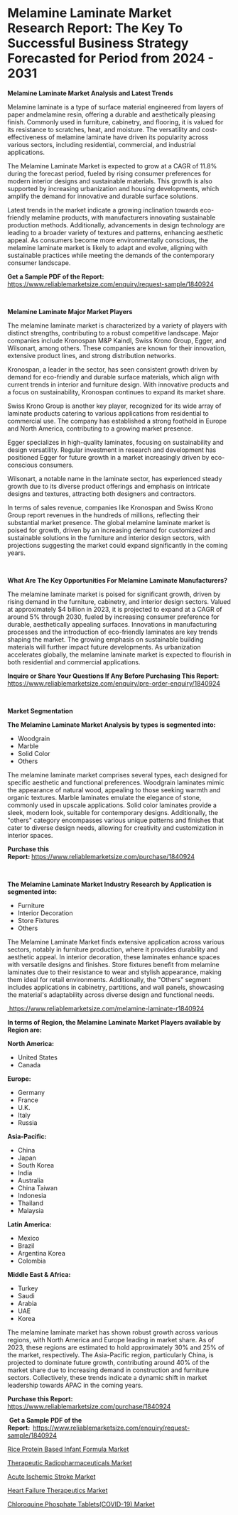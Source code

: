<p><h1>Melamine Laminate Market Research Report: The Key To Successful Business Strategy Forecasted for Period from 2024 - 2031</h1></p><p><strong>Melamine Laminate Market Analysis and Latest Trends</strong></p>
<p><p>Melamine laminate is a type of surface material engineered from layers of paper andmelamine resin, offering a durable and aesthetically pleasing finish. Commonly used in furniture, cabinetry, and flooring, it is valued for its resistance to scratches, heat, and moisture. The versatility and cost-effectiveness of melamine laminate have driven its popularity across various sectors, including residential, commercial, and industrial applications.</p><p>The Melamine Laminate Market is expected to grow at a CAGR of 11.8% during the forecast period, fueled by rising consumer preferences for modern interior designs and sustainable materials. This growth is also supported by increasing urbanization and housing developments, which amplify the demand for innovative and durable surface solutions. </p><p>Latest trends in the market indicate a growing inclination towards eco-friendly melamine products, with manufacturers innovating sustainable production methods. Additionally, advancements in design technology are leading to a broader variety of textures and patterns, enhancing aesthetic appeal. As consumers become more environmentally conscious, the melamine laminate market is likely to adapt and evolve, aligning with sustainable practices while meeting the demands of the contemporary consumer landscape.</p></p>
<p><strong>Get a Sample PDF of the Report:&nbsp;</strong> <a href="https://www.reliablemarketsize.com/enquiry/request-sample/1840924?utm_campaign=1105&utm_medium=2&utm_source=Github&utm_content=ia&utm_term=11112024&utm_id=melamine-laminate">https://www.reliablemarketsize.com/enquiry/request-sample/1840924</a></p>
<p>&nbsp;</p>
<p><strong>Melamine Laminate Major Market Players</strong></p>
<p><p>The melamine laminate market is characterized by a variety of players with distinct strengths, contributing to a robust competitive landscape. Major companies include Kronospan M&P Kaindl, Swiss Krono Group, Egger, and Wilsonart, among others. These companies are known for their innovation, extensive product lines, and strong distribution networks.</p><p>Kronospan, a leader in the sector, has seen consistent growth driven by demand for eco-friendly and durable surface materials, which align with current trends in interior and furniture design. With innovative products and a focus on sustainability, Kronospan continues to expand its market share.</p><p>Swiss Krono Group is another key player, recognized for its wide array of laminate products catering to various applications from residential to commercial use. The company has established a strong foothold in Europe and North America, contributing to a growing market presence.</p><p>Egger specializes in high-quality laminates, focusing on sustainability and design versatility. Regular investment in research and development has positioned Egger for future growth in a market increasingly driven by eco-conscious consumers.</p><p>Wilsonart, a notable name in the laminate sector, has experienced steady growth due to its diverse product offerings and emphasis on intricate designs and textures, attracting both designers and contractors.</p><p>In terms of sales revenue, companies like Kronospan and Swiss Krono Group report revenues in the hundreds of millions, reflecting their substantial market presence. The global melamine laminate market is poised for growth, driven by an increasing demand for customized and sustainable solutions in the furniture and interior design sectors, with projections suggesting the market could expand significantly in the coming years.</p></p>
<p>&nbsp;</p>
<p><strong>What Are The Key Opportunities For Melamine Laminate Manufacturers?</strong></p>
<p><p>The melamine laminate market is poised for significant growth, driven by rising demand in the furniture, cabinetry, and interior design sectors. Valued at approximately $4 billion in 2023, it is projected to expand at a CAGR of around 5% through 2030, fueled by increasing consumer preference for durable, aesthetically appealing surfaces. Innovations in manufacturing processes and the introduction of eco-friendly laminates are key trends shaping the market. The growing emphasis on sustainable building materials will further impact future developments. As urbanization accelerates globally, the melamine laminate market is expected to flourish in both residential and commercial applications.</p></p>
<p><strong>Inquire or Share Your Questions If Any Before Purchasing This Report:</strong> <a href="https://www.reliablemarketsize.com/enquiry/pre-order-enquiry/1840924?utm_campaign=1105&utm_medium=2&utm_source=Github&utm_content=ia&utm_term=11112024&utm_id=melamine-laminate">https://www.reliablemarketsize.com/enquiry/pre-order-enquiry/1840924</a></p>
<p>&nbsp;</p>
<p><strong>Market Segmentation</strong></p>
<p><strong>The Melamine Laminate Market Analysis by types is segmented into:</strong></p>
<p><ul><li>Woodgrain</li><li>Marble</li><li>Solid Color</li><li>Others</li></ul></p>
<p><p>The melamine laminate market comprises several types, each designed for specific aesthetic and functional preferences. Woodgrain laminates mimic the appearance of natural wood, appealing to those seeking warmth and organic textures. Marble laminates emulate the elegance of stone, commonly used in upscale applications. Solid color laminates provide a sleek, modern look, suitable for contemporary designs. Additionally, the "others" category encompasses various unique patterns and finishes that cater to diverse design needs, allowing for creativity and customization in interior spaces.</p></p>
<p><strong>Purchase this Report:&nbsp;</strong><a href="https://www.reliablemarketsize.com/purchase/1840924?utm_campaign=1105&utm_medium=2&utm_source=Github&utm_content=ia&utm_term=11112024&utm_id=melamine-laminate">https://www.reliablemarketsize.com/purchase/1840924</a></p>
<p>&nbsp;</p>
<p><strong>The Melamine Laminate Market Industry Research by Application is segmented into:</strong></p>
<p><ul><li>Furniture</li><li>Interior Decoration</li><li>Store Fixtures</li><li>Others</li></ul></p>
<p><p>The Melamine Laminate Market finds extensive application across various sectors, notably in furniture production, where it provides durability and aesthetic appeal. In interior decoration, these laminates enhance spaces with versatile designs and finishes. Store fixtures benefit from melamine laminates due to their resistance to wear and stylish appearance, making them ideal for retail environments. Additionally, the "Others" segment includes applications in cabinetry, partitions, and wall panels, showcasing the material's adaptability across diverse design and functional needs.</p></p>
<p><a href="https://www.reliablemarketsize.com/melamine-laminate-r1840924?utm_campaign=1105&utm_medium=2&utm_source=Github&utm_content=ia&utm_term=11112024&utm_id=melamine-laminate">&nbsp;https://www.reliablemarketsize.com/melamine-laminate-r1840924</a></p>
<p><strong>In terms of Region, the Melamine Laminate Market Players available by Region are:</strong></p>
<p>
    <p> <strong> North America: </strong>
        <ul>
            <li>United States</li>
            <li>Canada</li>
        </ul>
        </p> 
    <p> <strong> Europe: </strong>
        <ul>
            <li>Germany</li>
            <li>France</li>
            <li>U.K.</li>
            <li>Italy</li>
            <li>Russia</li>
        </ul>
        </p> 
    <p> <strong> Asia-Pacific: </strong>
        <ul>
            <li>China</li>
            <li>Japan</li>
            <li>South Korea</li>
            <li>India</li>
            <li>Australia</li>
            <li>China Taiwan</li>
            <li>Indonesia</li>
            <li>Thailand</li>
            <li>Malaysia</li>
        </ul>
        </p> 
    <p> <strong> Latin America: </strong>
        <ul>
            <li>Mexico</li>
            <li>Brazil</li>
            <li>Argentina Korea</li>
            <li>Colombia</li>
        </ul>
        </p> 
    <p> <strong> Middle East & Africa: </strong>
        <ul>
            <li>Turkey</li>
            <li>Saudi</li>
            <li>Arabia</li>
            <li>UAE</li>
            <li>Korea</li>
        </ul>
    </p>
    </p>
<p><p>The melamine laminate market has shown robust growth across various regions, with North America and Europe leading in market share. As of 2023, these regions are estimated to hold approximately 30% and 25% of the market, respectively. The Asia-Pacific region, particularly China, is projected to dominate future growth, contributing around 40% of the market share due to increasing demand in construction and furniture sectors. Collectively, these trends indicate a dynamic shift in market leadership towards APAC in the coming years.</p></p>
<p><strong>Purchase this Report: </strong><a href="https://www.reliablemarketsize.com/purchase/1840924?utm_campaign=1105&utm_medium=2&utm_source=Github&utm_content=ia&utm_term=11112024&utm_id=melamine-laminate">https://www.reliablemarketsize.com/purchase/1840924</a></p>
<p>&nbsp;<strong>Get a Sample PDF of the Report:&nbsp;&nbsp;</strong><a href="https://www.reliablemarketsize.com/enquiry/request-sample/1840924?utm_campaign=1105&utm_medium=2&utm_source=Github&utm_content=ia&utm_term=11112024&utm_id=melamine-laminate">https://www.reliablemarketsize.com/enquiry/request-sample/1840924</a></p>
<p><strong></strong></p>
<p><p><a href="https://www.linkedin.com/pulse/rice-protein-based-infant-formula-market-outlook-share-analysis-wqydf?utm_campaign=1105&utm_medium=2&utm_source=Github&utm_content=ia&utm_term=11112024&utm_id=melamine-laminate">Rice Protein Based Infant Formula Market</a></p><p><a href="https://www.linkedin.com/pulse/mapping-therapeutic-radiopharmaceuticals-market-trends-challenges-qxnmf?utm_campaign=1105&utm_medium=2&utm_source=Github&utm_content=ia&utm_term=11112024&utm_id=melamine-laminate">Therapeutic Radiopharmaceuticals Market</a></p><p><a href="https://www.linkedin.com/pulse/acute-ischemic-stroke-market-maturity-analysis-regional-disparities-l3tef?utm_campaign=1105&utm_medium=2&utm_source=Github&utm_content=ia&utm_term=11112024&utm_id=melamine-laminate">Acute Ischemic Stroke Market</a></p><p><a href="https://www.linkedin.com/pulse/heart-failure-therapeutics-market-strategic-insights-product-jyvhf?utm_campaign=1105&utm_medium=2&utm_source=Github&utm_content=ia&utm_term=11112024&utm_id=melamine-laminate">Heart Failure Therapeutics Market</a></p><p><a href="https://www.linkedin.com/pulse/chloroquine-phosphate-tabletscovid-19-market-size-status-l3nuf?utm_campaign=1105&utm_medium=2&utm_source=Github&utm_content=ia&utm_term=11112024&utm_id=melamine-laminate">Chloroquine Phosphate Tablets(COVID-19) Market</a></p></p>
